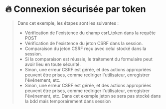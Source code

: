 # 🔥 Connexion sécurisée par token

> Dans cet exemple, les étapes sont les suivantes :
> * Vérification de l'existence du champ csrf_token dans la requête POST
> * Vérification de l'existence du jeton CSRF dans la session.
> * Comparaison du jeton CSRF reçu avec celui stocké dans la session.
> * Si la comparaison est réussie, le traitement du formulaire peut avoir lieu en toute sécurité.
> * Sinon, une erreur CSRF est gérée, et des actions appropriées peuvent être prises, comme rediriger l'utilisateur, enregistrer l'événement, etc.
> * Sinon, une erreur CSRF est gérée, et des actions appropriées peuvent être prises, comme rediriger l'utilisateur, enregistrer l'événement, etc.
> Dans cet exemple jeton se sera pas stocké dans la bdd mais temporairement dans session
